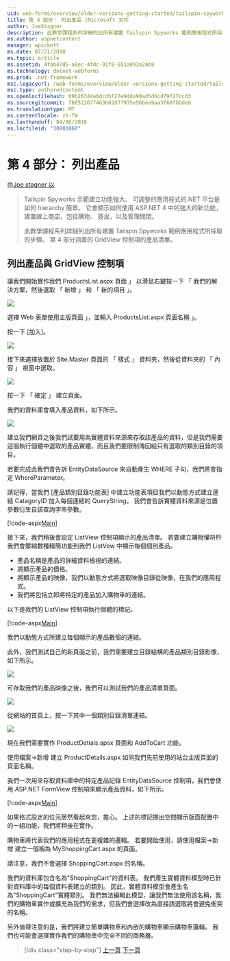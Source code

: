 ```yaml
---
uid: web-forms/overview/older-versions-getting-started/tailspin-spyworks/tailspin-spyworks-part-4
title: 第 4 部分： 列出產品 |Microsoft 文件
author: JoeStagner
description: 此教學課程系列詳細列出所有建置 Tailspin Spyworks 範例應用程式所採取的步驟。 第 4 部分涵蓋 GridView contr.清單的產品...
ms.author: aspnetcontent
manager: wpickett
ms.date: 07/21/2010
ms.topic: article
ms.assetid: 4fab47d5-a6ec-4fdc-91f0-651a093a24b9
ms.technology: dotnet-webforms
ms.prod: .net-framework
msc.legacyurl: /web-forms/overview/older-versions-getting-started/tailspin-spyworks/tailspin-spyworks-part-4
msc.type: authoredcontent
ms.openlocfilehash: 69b26344e6dcdbf27e94da90ad5d6cd79f27ccd3
ms.sourcegitcommit: f8852267f463b62d7f975e56bea9aa3f68fbbdeb
ms.translationtype: MT
ms.contentlocale: zh-TW
ms.lasthandoff: 04/06/2018
ms.locfileid: "30881060"
---
```

<a name="part-4-listing-products"></a>第 4 部分： 列出產品
====================
由[Joe stagner 以](https://github.com/JoeStagner)

> Tailspin Spyworks 示範建立功能強大、 可調整的應用程式的.NET 平台是如何 hierarchy 簡單。 它會顯示如何使用 ASP.NET 4 中的強大的新功能，建置線上商店，包括購物、 簽出，以及管理關閉。
> 
> 此教學課程系列詳細列出所有建置 Tailspin Spyworks 範例應用程式所採取的步驟。 第 4 部分涵蓋的 GridView 控制項的產品清單。


## <a id="_Toc260221670"></a>  列出產品與 GridView 控制項

讓我們開始實作我們 ProductsList.aspx 頁面 」 以滑鼠右鍵按一下 「 我們的解決方案，然後選取 「 新增 」 和 「 新的項目 」。

![](tailspin-spyworks-part-4/_static/image1.jpg)

選擇 Web 表單使用主版頁面 」，並輸入 ProductsList.aspx 頁面名稱 」。

按一下 [加入]。

![](tailspin-spyworks-part-4/_static/image2.jpg)

接下來選擇放置於 Site.Master 頁面的 「 樣式 」 資料夾，然後從資料夾的 「 內容 」 視窗中選取。

![](tailspin-spyworks-part-4/_static/image3.jpg)

按一下 「 確定 」 建立頁面。

我們的資料庫會填入產品資料，如下所示。

![](tailspin-spyworks-part-4/_static/image4.jpg)

建立我們網頁之後我們試要用為實體資料來源來存取該產品的資料，但是我們需要這個執行個體中選取的產品實體，而且我們要限制傳回給只有選取的類別目錄的項目。

若要完成此我們會告訴 EntityDataSource 來自動產生 WHERE 子句，我們將會指定 WhereParameter。

請記得，當我們 [產品類別目錄功能表] 中建立功能表項目我們以動態方式建立連結 CatagoryID 加入每個連結的 QueryString。 我們會告訴實體資料來源是位置參數衍生自該查詢字串參數。

[!code-aspx[Main](tailspin-spyworks-part-4/samples/sample1.aspx)]

接下來，我們稍後會設定 ListView 控制項顯示的產品清單。 若要建立購物懽呏枔我們會壓縮數種精簡功能到我們 ListVew 中顯示每個個別產品。

- 產品名稱是產品的詳細資料檢視的連結。
- 將顯示產品的價格。
- 將顯示產品的映像，我們以動態方式將選取映像目錄從映像，在我們的應用程式。
- 我們將包括立即將特定的產品加入購物車的連結。

以下是我們的 ListView 控制項執行個體的標記。

[!code-aspx[Main](tailspin-spyworks-part-4/samples/sample2.aspx)]

我們以動態方式所建立每個顯示的產品數個的連結。

此外，我們測試自己的新頁面之前，我們需要建立目錄結構的產品類別目錄影像，如下所示。

![](tailspin-spyworks-part-4/_static/image1.png)

可存取我們的產品映像之後，我們可以測試我們的產品清單頁面。

![](tailspin-spyworks-part-4/_static/image5.jpg)

從網站的首頁上，按一下其中一個類別目錄清單連結。

![](tailspin-spyworks-part-4/_static/image6.jpg)

現在我們需要實作 ProductDetials.apsx 頁面和 AddToCart 功能。

使用檔案-&gt;新增 建立 ProductDetails.aspx 如同我們先前使用的站台主版頁面的頁面名稱。

我們一次用來存取資料庫中的特定產品記錄 EntityDataSource 控制項，我們會使用 ASP.NET FormView 控制項來顯示產品資料，如下所示。

[!code-aspx[Main](tailspin-spyworks-part-4/samples/sample3.aspx)]

如果格式設定的位元居然看起來您，擔心。 上述的標記挪出空間顯示版面配置中的一組功能，我們將稍後在實作。

購物車將代表我們的應用程式在更複雜的邏輯。 若要開始使用，請使用檔案-&gt;新增 建立一個稱為 MyShoppingCart.aspx 的頁面。

請注意，我們不會選擇 ShoppingCart.aspx 的名稱。

我們的資料庫包含名為"ShoppingCart"的資料表。 我們產生實體資料模型時已針對資料庫中的每個資料表建立的類別。 因此，實體資料模型會產生名為"ShoppingCart"實體類別。 我們無法編輯此模型，讓我們無法使用該名稱，我們的購物車實作或擴充為我們的需求，但我們會選擇改為直接請選取將會避免衝突的名稱。

另外值得注意的是，我們將建立簡單購物車和內嵌的購物車顯示購物車邏輯。 我們也可能會選擇實作我們的購物車中完全不同的商務層。

> [!div class="step-by-step"]
> [上一頁](tailspin-spyworks-part-3.md)
> [下一頁](tailspin-spyworks-part-5.md)
